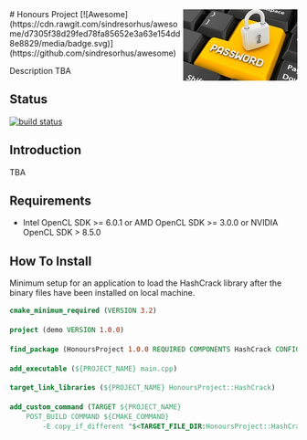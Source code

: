 <img src="icon.jpg" align="right" />
# Honours Project [![Awesome](https://cdn.rawgit.com/sindresorhus/awesome/d7305f38d29fed78fa85652e3a63e154dd8e8829/media/badge.svg)](https://github.com/sindresorhus/awesome)

Description TBA

## Status

[![build status](https://gitlab.com/B00233705/Honours-Project/badges/master/build.svg)](https://gitlab.com/B00233705/Honours-Project/commits/master)

## Introduction

TBA

## Requirements

- Intel OpenCL SDK >= 6.0.1 or AMD OpenCL SDK >= 3.0.0 or NVIDIA OpenCL SDK > 8.5.0

## How To Install

Minimum setup for an application to load the HashCrack library after the binary files have been installed on local machine.

``` cmake
cmake_minimum_required (VERSION 3.2)

project (demo VERSION 1.0.0)

find_package (HonoursProject 1.0.0 REQUIRED COMPONENTS HashCrack CONFIG)

add_executable (${PROJECT_NAME} main.cpp)

target_link_libraries (${PROJECT_NAME} HonoursProject::HashCrack)

add_custom_command (TARGET ${PROJECT_NAME} 
	POST_BUILD COMMAND ${CMAKE_COMMAND} 
		-E copy_if_different "$<TARGET_FILE_DIR:HonoursProject::HashCrack>/$<TARGET_FILE_NAME:HonoursProject::HashCrack>" "$<TARGET_FILE_DIR:${PROJECT_NAME}>")
```
